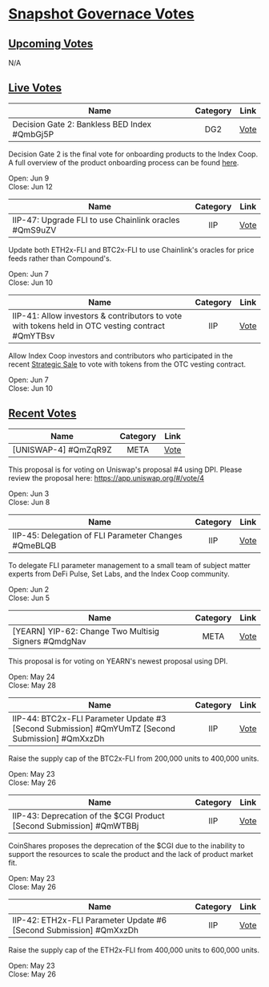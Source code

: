 # [Snapshot Governace Votes](https://snapshot.org/#/index/all)

## [Upcoming Votes](https://snapshot.org/#/index/pending)

N/A

## [Live Votes](https://snapshot.org/#/index/active)

| Name          | Category      | Link   |
| ------------- |:-------------:| :-----:|
| Decision Gate 2: Bankless BED Index #QmbGj5P | DG2 | [Vote](https://snapshot.org/#/index-coop.eth/proposal/QmbGj5P9oJZWjoybkaKhAZD5ELmexN4zKJAe6VViu9kUJN) |

Decision Gate 2 is the final vote for onboarding products to the Index Coop. A full overview of the product onboarding process can be found [here](https://docs.indexcoop.com/launching-new-products/product-onboarding-process).

Open: Jun 9\
Close: Jun 12


| Name          | Category      | Link   |
| ------------- |:-------------:| :-----:|
| IIP-47: Upgrade FLI to use Chainlink oracles #QmS9uZV | IIP | [Vote](https://snapshot.org/#/index-coop.eth/proposal/QmS9uZV1UzTWmEv3HPzCDv2fh6WT45xhcXLkF2QQFFr9W4) |

Update both ETH2x-FLI and BTC2x-FLI to use Chainlink's oracles for price feeds rather than Compound's.

Open: Jun 7\
Close: Jun 10


| Name          | Category      | Link   |
| ------------- |:-------------:| :-----:|
| IIP-41: Allow investors & contributors to vote with tokens held in OTC vesting contract #QmYTBsv | IIP | [Vote](https://snapshot.org/#/index-coop.eth/proposal/QmYTBsvzLtAbTxaqv2ZGSsG7pQaz7zj6cfT4i4vNd7r5rw) |

Allow Index Coop investors and contributors who participated in the recent [Strategic Sale](https://gov.indexcoop.com/t/iip-32-index-sale/1214) to vote with tokens from the OTC vesting contract.

Open: Jun 7\
Close: Jun 10

## [Recent Votes](https://snapshot.org/#/index/closed)

| Name          | Category      | Link   |
| ------------- |:-------------:| :-----:|
| [UNISWAP-4] #QmZqR9Z | META | [Vote](https://snapshot.org/#/index-coop.eth/proposal/QmZqR9ZjikjFE8TSS84VcS3q8wBeUQJ7qZEhxBvYPyqBU4) |

This proposal is for voting on Uniswap's proposal #4 using DPI. Please review the proposal here: <https://app.uniswap.org/#/vote/4>

Open: Jun 3\
Close: Jun 8


| Name          | Category      | Link   |
| ------------- |:-------------:| :-----:|
| IIP-45: Delegation of FLI Parameter Changes #QmeBLQB | IIP | [Vote](https://snapshot.org/#/index-coop.eth/proposal/QmeBLQBrtAukRwsv8235xc8HA21i3bL7xEThHhcAWNAhSh) |

To delegate FLI parameter management to a small team of subject matter experts from DeFi Pulse, Set Labs, and the Index Coop community.

Open: Jun 2\
Close: Jun 5


| Name          | Category      | Link   |
| ------------- |:-------------:| :-----:|
| [YEARN] YIP-62: Change Two Multisig Signers #QmdgNav | META | [Vote](https://snapshot.org/#/index-coop.eth/proposal/QmdgNav7hJBCwk1MQyEvV1Y2Lm83pDHegK2bEAV73cmL7i) |

This proposal is for voting on YEARN's newest proposal using DPI.

Open: May 24\
Close: May 28

| Name          | Category      | Link   |
| ------------- |:-------------:| :-----:|
| IIP-44: BTC2x-FLI Parameter Update #3 [Second Submission] #QmYUmTZ [Second Submission] #QmXxzDh | IIP | [Vote](https://snapshot.org/#/index-coop.eth/proposal/QmYUmTZwZfjKXPcNucBCRzwWTNLucYBP6UpPxztr9sN5Ci) |

Raise the supply cap of the BTC2x-FLI from 200,000 units to 400,000 units.

Open: May 23\
Close: May 26


| Name          | Category      | Link   |
| ------------- |:-------------:| :-----:|
| IIP-43: Deprecation of the $CGI Product [Second Submission] #QmWTBBj | IIP | [Vote](https://snapshot.org/#/index-coop.eth/proposal/QmWTBBjj4cty1rmVuyujjV1hvNVVCBQaHbx3FSxKkEfD4R) |

CoinShares proposes the deprecation of the $CGI due to the inability to support the resources to scale the product and the lack of product market fit.

Open: May 23\
Close: May 26

| Name          | Category      | Link   |
| ------------- |:-------------:| :-----:|
| IIP-42: ETH2x-FLI Parameter Update #6 [Second Submission] #QmXxzDh | IIP | [Vote](https://snapshot.org/#/index-coop.eth/proposal/QmXxzDhCtAgN9aPXyMRosD8UaNMajyHv3LqzbyhJeDBcxG) |

Raise the supply cap of the ETH2x-FLI from 400,000 units to 600,000 units.

Open: May 23\
Close: May 26
